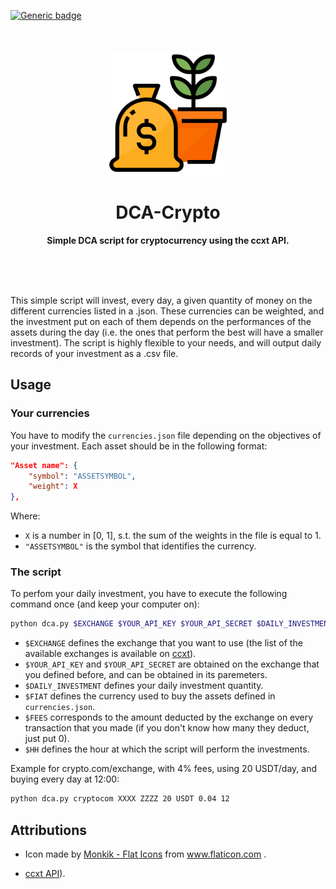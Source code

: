 [![Generic badge](https://img.shields.io/badge/license-Unlicense-green.svg)](https://shields.io/)

<div align="center">
	<br>
	<br>
	<img src="res/icon.png" width="200" height="200">
	<h1>DCA-Crypto</h1>
	<p>
    <b>Simple DCA script for cryptocurrency using the ccxt API.</b>
	</p>
	<br>
	<br>
	<br>
</div>

This simple script will invest, every day, a given quantity of money on the 
different currencies listed in a .json. These currencies 
can be weighted, and the investment put on each of them depends
on the performances of the assets during the day (i.e. the ones that perform the
best will have a smaller investment). 
The script is highly flexible to your needs, and will output daily 
records of your investment as a .csv file.

## Usage

### Your currencies

You have to modify the `currencies.json` file depending on
the objectives of your investment.
Each asset should be in the following format:

```json
"Asset name": {
    "symbol": "ASSETSYMBOL",
    "weight": X
},
```

Where:
- `X` is a number in [0, 1], s.t. the sum of the weights
  in the file is equal to 1.
- `"ASSETSYMBOL"` is the symbol that identifies the currency.


### The script

To perfom your daily investment, you have to execute the following
command once (and keep your computer on):

```bash
python dca.py $EXCHANGE $YOUR_API_KEY $YOUR_API_SECRET $DAILY_INVESTMENT $FIAT $FEES $HH
```

- `$EXCHANGE` defines the exchange that you want to use
  (the list of the available exchanges is available on 
  [ccxt](https://github.com/ccxt/ccxt)).
- `$YOUR_API_KEY` and `$YOUR_API_SECRET` are obtained on
  the exchange that you defined before, and can be obtained
  in its paremeters. 
- `$DAILY_INVESTMENT` defines your daily investment quantity.
- `$FIAT` defines the currency used to buy the assets defined
  in `currencies.json`. 
- `$FEES` corresponds to the amount deducted by the exchange
  on every transaction that you made (if you don't know how many
  they deduct, just put 0).
- `$HH` defines the hour at which the script will perform the
  investments.

Example for crypto.com/exchange, with 4% fees, using 20 USDT/day, 
and buying every day at 12:00:

```bash
python dca.py cryptocom XXXX ZZZZ 20 USDT 0.04 12
```

## Attributions

- <div>
	Icon made by 
	<a href="https://www.flaticon.com/authors/flat-icons" title="Flat Icons">Monkik - Flat Icons</a> 
	from 
	<a href="https://www.flaticon.com/" title="Flaticon">www.flaticon.com</a>
	.
  </div>

- [ccxt API](https://github.com/ccxt/ccxt)).
